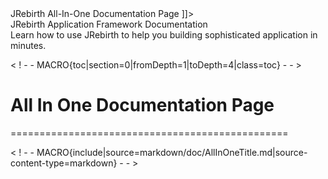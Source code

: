 <head>
<![CDATA[
	<title>JRebirth All-In-One Documentation Page</title>
    <link rel="stylesheet" type="text/css" href="../css/shCoreEclipse.css" media="all"/>
]]>
</head> 

<div id="catcherTitle">JRebirth Application Framework Documentation</div>
<div id="catcherContent">Learn how to use JRebirth to help you building sophisticated application in minutes.</div>


< ! - - MACRO{toc|section=0|fromDepth=1|toDepth=4|class=toc} - - >


# All In One Documentation Page
================================================

<!-- MACRO{include|source=markdown/doc/Introduction.md|source-content-type=markdown}-->

<!-- MACRO{include|source=markdown/doc/Installation.md|source-content-type=markdown}-->

<!-- MACRO{include|source=markdown/doc/Overview.md|source-content-type=markdown}-->

<!-- MACRO{include|source=markdown/doc/Application.md|source-content-type=markdown}-->

<!-- MACRO{include|source=markdown/doc/Thread.md|source-content-type=markdown}-->

<!-- MACRO{include|source=markdown/doc/Logging.md|source-content-type=markdown}-->

<!-- MACRO{include|source=markdown/doc/Facades.md|source-content-type=markdown}-->

<!-- MACRO{include|source=markdown/doc/Notifier.md|source-content-type=markdown}-->

<!-- MACRO{include|source=markdown/doc/Wave.md|source-content-type=markdown}-->

<!-- MACRO{include|source=markdown/doc/Commands.md|source-content-type=markdown}-->

<!-- MACRO{include|source=markdown/doc/Services.md|source-content-type=markdown}-->

<!-- MACRO{include|source=markdown/doc/Ui.md|source-content-type=markdown}-->

<!-- MACRO{include|source=markdown/doc/Behavior.md|source-content-type=markdown}-->

<!-- MACRO{include|source=markdown/doc/Resources.md|source-content-type=markdown}-->

< ! - - MACRO{include|source=markdown/doc/AllInOneTitle.md|source-content-type=markdown} - - >

